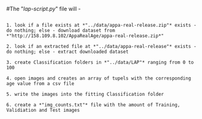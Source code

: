 #The "*lap-script.py*" file will -

<pre><code>
1. look if a file exists at *"../data/appa-real-release.zip"* exists - do nothing; else - download dataset from
*"http://158.109.8.102/AppaRealAge/appa-real-release.zip*"

2. look if an extracted file at *"../data/appa-real-release"* exists - do nothing; else - extract downloaded dataset

3. create Classification folders in *"../data/LAP"* ranging from 0 to 100

4. open images and creates an array of tupels with the corresponding age value from a csv file

5. write the images into the fitting Classification folder

6. create a *"img_counts.txt"* file with the amount of Training, Validiation and Test images
</code></pre>
